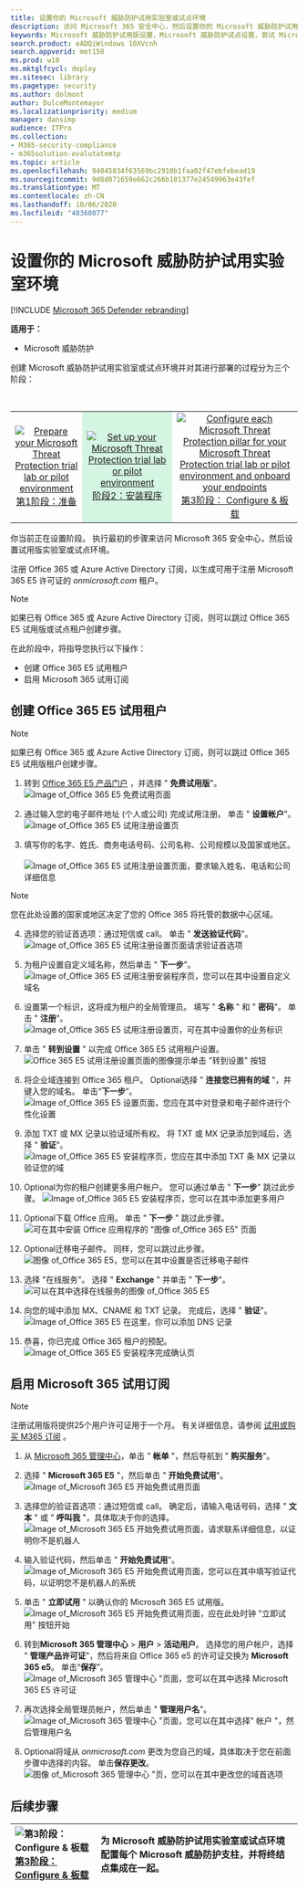 ```yaml
---
title: 设置你的 Microsoft 威胁防护试用实验室或试点环境
description: 访问 Microsoft 365 安全中心，然后设置你的 Microsoft 威胁防护试用实验室环境
keywords: Microsoft 威胁防护试用版设置，Microsoft 威胁防护试点设置，尝试 Microsoft 威胁防护，Microsoft 威胁 Protection 评估实验室安装程序
search.product: eADQiWindows 10XVcnh
search.appverid: met150
ms.prod: w10
ms.mktglfcycl: deploy
ms.sitesec: library
ms.pagetype: security
ms.author: dolmont
author: DulceMontemayor
ms.localizationpriority: medium
manager: dansimp
audience: ITPro
ms.collection:
- M365-security-compliance
- m365solution-evalutatemtp
ms.topic: article
ms.openlocfilehash: 94045834f63569bc2910b1faa02f47ebfebead19
ms.sourcegitcommit: 9d8d071659e662c266b101377e24549963e43fef
ms.translationtype: MT
ms.contentlocale: zh-CN
ms.lasthandoff: 10/06/2020
ms.locfileid: "48368077"
---
```

# <a name="set-up-your-microsoft-threat-protection-trial-lab-environment"></a>设置你的 Microsoft 威胁防护试用实验室环境 

[!INCLUDE [Microsoft 365 Defender rebranding](../includes/microsoft-defender.md)]


**适用于：**
- Microsoft 威胁防护 


创建 Microsoft 威胁防护试用实验室或试点环境并对其进行部署的过程分为三个阶段：

<br>
<table border="0" width="100%" align="center">
  <tr style="text-align:center;">
    <td align="center" style="width:25%; border:0;" >
      <a href= "https://docs.microsoft.com/microsoft-365/security/mtp/prepare-mtpeval?view=o365-worldwide"> 
        <img src="../../media/prepare.png" alt="Prepare your Microsoft Threat Protection trial lab or pilot environment" title="准备 Microsoft 威胁防护评估实验室或试点环境" />
      <br/>第1阶段：准备 </a><br>
    </td>
     <td align="center"bgcolor="#d5f5e3">
      <a href="https://docs.microsoft.com/microsoft-365/security/mtp/setup-mtpeval?view=o365-worldwide">
        <img src="../../media/setup.png" alt="Set up your Microsoft Threat Protection trial lab or pilot environment" title="设置你的 Microsoft 威胁防护试用实验室或试点环境" />
      <br/>阶段2：安装程序 </a><br>
    </td>
    <td align="center">
      <a href="https://docs.microsoft.com/microsoft-365/security/mtp/config-mtpeval?view=o365-worldwide">
        <img src="../../media/config-onboard.png" alt="
Configure each Microsoft Threat Protection pillar for your Microsoft Threat Protection trial lab or pilot environment and onboard your endpoints" title="
为 Microsoft 威胁防护试用实验室或试点环境配置每个 Microsoft 威胁防护支柱，并将终结点集成在一起" />
      <br/>第3阶段： Configure & 板载 </a><br>
</td>


  </tr>
</table>

你当前正在设置阶段。 执行最初的步骤来访问 Microsoft 365 安全中心，然后设置试用版实验室或试点环境。

注册 Office 365 或 Azure Active Directory 订阅，以生成可用于注册 Microsoft 365 E5 许可证的 *onmicrosoft.com* 租户。 

>[!NOTE]
>如果已有 Office 365 或 Azure Active Directory 订阅，则可以跳过 Office 365 E5 试用版或试点租户创建步骤。

在此阶段中，将指导您执行以下操作：
- 创建 Office 365 E5 试用租户
- 启用 Microsoft 365 试用订阅


## <a name="create-an-office-365-e5-trial-tenant"></a>创建 Office 365 E5 试用租户
>[!NOTE]
>如果已有 Office 365 或 Azure Active Directory 订阅，则可以跳过 Office 365 E5 试用版租户创建步骤。

1. 转到 [Office 365 E5 产品门户](https://www.microsoft.com/microsoft-365/business/office-365-enterprise-e5-business-software?activetab=pivot%3aoverviewtab) ，并选择 " **免费试用版**"。
![Image of_Office 365 E5 免费试用页面](../../media/mtp-eval-9.png) <br>
  
2. 通过输入您的电子邮件地址 (个人或公司) 完成试用注册。 单击 " **设置帐户**"。
![Image of_Office 365 E5 试用注册设置页](../../media/mtp-eval-10.png) <br> 

3. 填写你的名字、姓氏、商务电话号码、公司名称、公司规模以及国家或地区。  
<br>![Image of_Office 365 E5 试用注册设置页面，要求输入姓名、电话和公司详细信息](../../media/mtp-eval-11.png) <br>
>[!NOTE]
>您在此处设置的国家或地区决定了您的 Office 365 将托管的数据中心区域。
  
4. 选择您的验证首选项：通过短信或 call。 单击 " **发送验证代码**"。 
![Image of_Office 365 E5 试用注册设置页面请求验证首选项](../../media/mtp-eval-12.png) <br>

5. 为租户设置自定义域名称，然后单击 " **下一步**"。
<br>![Image of_Office 365 E5 试用注册安装程序页，您可以在其中设置自定义域名](../../media/mtp-eval-13.png) <br>
 
6. 设置第一个标识，这将成为租户的全局管理员。 填写 " **名称** " 和 " **密码**"。 单击 " **注册**"。
![Image of_Office 365 E5 试用注册设置页，可在其中设置你的业务标识](../../media/mtp-eval-14.png) <br>

7. 单击 " **转到设置** " 以完成 Office 365 E5 试用租户设置。
<br>![Office 365 E5 试用注册设置页面的图像提示单击 "转到设置" 按钮](../../media/mtp-eval-15.png) <br>

8. 将企业域连接到 Office 365 租户。 Optional选择 " **连接您已拥有的域** "，并键入您的域名。 单击“**下一步**”。
<br>![Image of_Office 365 E5 设置页面，您应在其中对登录和电子邮件进行个性化设置](../../media/mtp-eval-16.png) <br>
 
9. 添加 TXT 或 MX 记录以验证域所有权。 将 TXT 或 MX 记录添加到域后，选择 " **验证**"。
<br>![Image of_Office 365 E5 安装程序页，您应在其中添加 TXT 条 MX 记录以验证您的域](../../media/mtp-eval-17.png) <br>
 
10. Optional为你的租户创建更多用户帐户。 您可以通过单击 " **下一步**" 跳过此步骤。
![Image of_Office 365 E5 安装程序页，您可以在其中添加更多用户](../../media/mtp-eval-18.png) <br>
 
11. Optional下载 Office 应用。 单击 " **下一步** " 跳过此步骤。 
<br>![可在其中安装 Office 应用程序的 "图像 of_Office 365 E5" 页面](../../media/mtp-eval-19.png) <br>

12. Optional迁移电子邮件。 同样，您可以跳过此步骤。
<br>![图像 of_Office 365 E5，您可以在其中设置是否迁移电子邮件](../../media/mtp-eval-20.png) <br>
 
13. 选择 "在线服务"。 选择 " **Exchange** " 并单击 " **下一步**"。 
<br>![可以在其中选择在线服务的图像 of_Office 365 E5](../../media/mtp-eval-21.png) <br>

14. 向您的域中添加 MX、CNAME 和 TXT 记录。 完成后，选择 " **验证**"。
<br>![Image of_Office 365 E5 在这里，你可以添加 DNS 记录](../../media/mtp-eval-22.png) <br>
 
15. 恭喜，你已完成 Office 365 租户的预配。
<br>![Image of_Office 365 E5 安装程序完成确认页](../../media/mtp-eval-23.png) <br>

## <a name="enable-microsoft-365-trial-subscription"></a>启用 Microsoft 365 试用订阅

>[!NOTE]
>注册试用版将提供25个用户许可证用于一个月。 有关详细信息，请参阅 [试用或购买 M365 订阅](https://docs.microsoft.com/microsoft-365/commerce/try-or-buy-microsoft-365#try-or-buy-a-microsoft-365-subscription-1) 。

1. 从 [Microsoft 365 管理中心](https://admin.microsoft.com/)，单击 " **帐单** "，然后导航到 " **购买服务**"。

2. 选择 " **Microsoft 365 E5** "，然后单击 " **开始免费试用**"。 
![Image of_Microsoft 365 E5 开始免费试用页面](../../media/mtp-eval-24.png) <br>

3. 选择您的验证首选项：通过短信或 call。 确定后，请输入电话号码，选择 " **文本** " 或 " **呼叫我** "，具体取决于你的选择。
![Image of_Microsoft 365 E5 开始免费试用页面，请求联系详细信息，以证明你不是机器人](../../media/mtp-eval-25.png) <br>
 
4. 输入验证代码，然后单击 " **开始免费试用**"。 
<br>![Image of_Microsoft 365 E5 开始免费试用页面，您可以在其中填写验证代码，以证明您不是机器人的系统](../../media/mtp-eval-26.png) <br>

5. 单击 " **立即试用** " 以确认你的 Microsoft 365 E5 试用版。
<br>![Image of_Microsoft 365 E5 开始免费试用页面，应在此处时钟 "立即试用" 按钮开始](../../media/mtp-eval-27.png) <br>
 
6. 转到**Microsoft 365 管理中心**  >  **用户**  >  **活动用户**。 选择您的用户帐户，选择 " **管理产品许可证**"，然后将来自 Office 365 e5 的许可证交换为 **Microsoft 365 e5**。 单击“**保存**”。
![Image of_Microsoft 365 管理中心 "页面，您可以在其中选择 Microsoft 365 E5 许可证](../../media/mtp-eval-28.png) <br>
 
7. 再次选择全局管理员帐户，然后单击 " **管理用户名**"。
<br>![Image of_Microsoft 365 管理中心 "页面，您可以在其中选择" 帐户 "，然后管理用户名](../../media/mtp-eval-29.png) <br>

8. Optional将域从 *onmicrosoft.com* 更改为您自己的域，具体取决于您在前面步骤中选择的内容。 单击**保存更改**。
<br>![图像 of_Microsoft 365 管理中心 "页，您可以在其中更改您的域首选项](../../media/mtp-eval-30.png) <br>



## <a name="next-step"></a>后续步骤
|![第3阶段： Configure & 板载](../../media/config-onboard.png) <br>[第3阶段： Configure & 板载](config-mtpeval.md) | 为 Microsoft 威胁防护试用实验室或试点环境配置每个 Microsoft 威胁防护支柱，并将终结点集成在一起。
|:-------|:-----|
